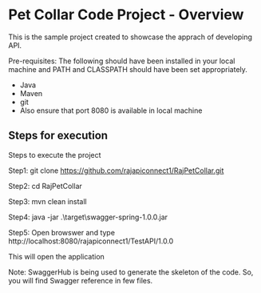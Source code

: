 # Pet Collar Code Project - Overview

This is the sample project created to showcase the apprach of developing API.


Pre-requisites: The following should have been installed in your local machine and PATH and CLASSPATH should have been set appropriately.
- Java
- Maven
- git 
- Also ensure that port 8080 is available in local machine

## Steps for execution  

Steps to execute the project

Step1:
git clone https://github.com/rajapiconnect1/RajPetCollar.git

Step2:
cd RajPetCollar

Step3:
mvn clean install

Step4:
java -jar .\target\swagger-spring-1.0.0.jar

Step5:
Open browswer and type http://localhost:8080/rajapiconnect1/TestAPI/1.0.0

This will open the application

Note:
SwaggerHub is being used to generate the skeleton of the code. So, you will find Swagger reference in few files.

